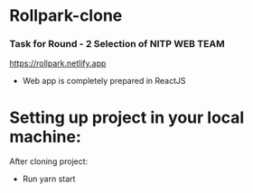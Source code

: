 # Rollpark-clone

### Task for Round - 2 Selection of NITP WEB TEAM

<https://rollpark.netlify.app>

- Web app is completely prepared in ReactJS

# Setting up project in your local machine:

After cloning project:

- Run yarn start